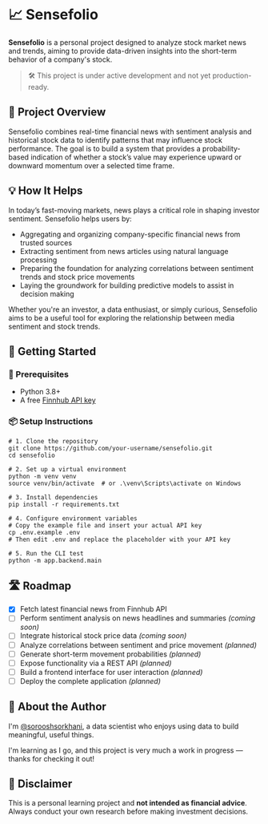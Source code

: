 # 📈 Sensefolio

**Sensefolio** is a personal project designed to analyze stock market news and trends, aiming to provide data-driven insights into the short-term behavior of a company's stock.

> 🛠️ This project is under active development and not yet production-ready.

## 🎯 Project Overview

Sensefolio combines real-time financial news with sentiment analysis and historical stock data to identify patterns that may influence stock performance. The goal is to build a system that provides a probability-based indication of whether a stock’s value may experience upward or downward momentum over a selected time frame.

## 💡 How It Helps

In today’s fast-moving markets, news plays a critical role in shaping investor sentiment. Sensefolio helps users by:

- Aggregating and organizing company-specific financial news from trusted sources
- Extracting sentiment from news articles using natural language processing
- Preparing the foundation for analyzing correlations between sentiment trends and stock price movements
- Laying the groundwork for building predictive models to assist in decision making

Whether you're an investor, a data enthusiast, or simply curious, Sensefolio aims to be a useful tool for exploring the relationship between media sentiment and stock trends.

## 🚀 Getting Started

### 🔧 Prerequisites

- Python 3.8+
- A free [Finnhub API key](https://finnhub.io)

### 📦 Setup Instructions

```
# 1. Clone the repository
git clone https://github.com/your-username/sensefolio.git
cd sensefolio

# 2. Set up a virtual environment
python -m venv venv
source venv/bin/activate  # or .\venv\Scripts\activate on Windows

# 3. Install dependencies
pip install -r requirements.txt

# 4. Configure environment variables
# Copy the example file and insert your actual API key
cp .env.example .env
# Then edit .env and replace the placeholder with your API key

# 5. Run the CLI test
python -m app.backend.main
```

## 🛣️ Roadmap

- [x] Fetch latest financial news from Finnhub API
- [ ] Perform sentiment analysis on news headlines and summaries *(coming soon)*
- [ ] Integrate historical stock price data *(coming soon)*
- [ ] Analyze correlations between sentiment and price movement *(planned)*
- [ ] Generate short-term movement probabilities *(planned)*
- [ ] Expose functionality via a REST API *(planned)*
- [ ] Build a frontend interface for user interaction *(planned)*
- [ ] Deploy the complete application *(planned)*

## 👤 About the Author

I'm [@sorooshsorkhani](https://github.com/sorooshsorkhani), a data scientist who enjoys using data to build meaningful, useful things.

I'm learning as I go, and this project is very much a work in progress — thanks for checking it out!


## 📢 Disclaimer

This is a personal learning project and **not intended as financial advice**. Always conduct your own research before making investment decisions.
